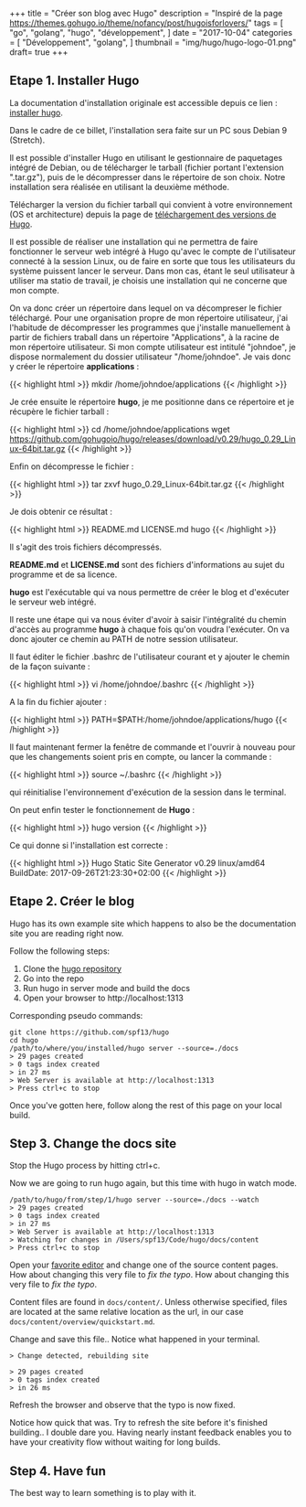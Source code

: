 +++
title = "Créer son blog avec Hugo"
description = "Inspiré de la page https://themes.gohugo.io/theme/nofancy/post/hugoisforlovers/"
tags = [
    "go",
    "golang",
    "hugo",
    "développement",
]
date = "2017-10-04"
categories = [
    "Développement",
    "golang",
]
thumbnail = "img/hugo/hugo-logo-01.png"
draft= true
+++

## Etape 1. Installer Hugo

La documentation d'installation originale est accessible depuis ce lien : [installer hugo](https://gohugo.io/getting-started/installing/).

Dans le cadre de ce billet, l'installation sera faite sur un PC sous Debian 9 (Stretch).

Il est possible d'installer Hugo en utilisant le gestionnaire de paquetages intégré de Debian, ou de télécharger le tarball (fichier portant l'extension ".tar.gz"), puis de le décompresser dans le répertoire de son choix. Notre installation sera réalisée en utilisant la deuxième méthode.

Télécharger la version du fichier tarball qui convient à votre environnement (OS et architecture) depuis la page de [téléchargement des versions de Hugo](https://github.com/spf13/hugo/releases).

Il est possible de réaliser une installation qui ne permettra de faire fonctionner le serveur web intégré à Hugo qu'avec le compte de l'utilisateur connecté à la session Linux, ou de faire en sorte que tous les utilisateurs du système puissent lancer le serveur. Dans mon cas, étant le seul utilisateur à utiliser ma statio de travail, je choisis une installation qui ne concerne que mon compte.

On va donc créer un répertoire dans lequel on va décompreser le fichier téléchargé. Pour une organisation propre de mon répertoire utilisateur, j'ai l'habitude de décompresser les programmes que j'installe manuellement à partir de fichiers traball dans un répertoire "Applications", à la racine de mon répertoire utilisateur. Si mon compte utilisateur est intitulé "johndoe", je dispose normalement du dossier utilisateur "/home/johndoe". Je vais donc y créer le répertoire **applications** :

{{< highlight html >}}
mkdir /home/johndoe/applications
{{< /highlight >}}

Je crée ensuite le répertoire **hugo**, je me positionne dans ce répertoire et je récupère le fichier tarball :

{{< highlight html >}}
cd /home/johndoe/applications
wget https://github.com/gohugoio/hugo/releases/download/v0.29/hugo_0.29_Linux-64bit.tar.gz
{{< /highlight >}}

Enfin on décompresse le fichier :

{{< highlight html >}}
tar zxvf hugo_0.29_Linux-64bit.tar.gz
{{< /highlight >}}

Je dois obtenir ce résultat :

{{< highlight html >}}
README.md
LICENSE.md
hugo
{{< /highlight >}}

Il s'agit des trois fichiers décompressés.

**README.md** et **LICENSE.md** sont des fichiers d'informations au sujet du programme et de sa licence.

**hugo** est l'exécutable qui va nous permettre de créer le blog et d'exécuter le serveur web intégré.

Il reste une étape qui va nous éviter d'avoir à saisir l'intégralité du chemin d'accès au programme **hugo** à chaque fois qu'on voudra l'exécuter. On va donc ajouter ce chemin au PATH de notre session utilisateur.

Il faut éditer le fichier .bashrc de l'utilisateur courant et y ajouter le chemin de la façon suivante :

{{< highlight html >}}
vi /home/johndoe/.bashrc
{{< /highlight >}}

A la fin du fichier ajouter :

{{< highlight html >}}
PATH=$PATH:/home/johndoe/applications/hugo
{{< /highlight >}}

Il faut maintenant fermer la fenêtre de commande et l'ouvrir à nouveau pour que les changements soient pris en compte, ou lancer la commande :

{{< highlight html >}}
source ~/.bashrc
{{< /highlight >}}

qui réinitialise l'environnement d'exécution de la session dans le terminal.

On peut enfin tester le fonctionnement de **Hugo** :

{{< highlight html >}}
hugo version
{{< /highlight >}}

Ce qui donne si l'installation est correcte :

{{< highlight html >}}
Hugo Static Site Generator v0.29 linux/amd64 BuildDate: 2017-09-26T21:23:30+02:00
{{< /highlight >}}

## Etape 2. Créer le blog

Hugo has its own example site which happens to also be the documentation site
you are reading right now.

Follow the following steps:

 1. Clone the [hugo repository](http://github.com/spf13/hugo)
 2. Go into the repo
 3. Run hugo in server mode and build the docs
 4. Open your browser to http://localhost:1313

Corresponding pseudo commands:

    git clone https://github.com/spf13/hugo
    cd hugo
    /path/to/where/you/installed/hugo server --source=./docs
    > 29 pages created
    > 0 tags index created
    > in 27 ms
    > Web Server is available at http://localhost:1313
    > Press ctrl+c to stop

Once you've gotten here, follow along the rest of this page on your local build.

## Step 3. Change the docs site

Stop the Hugo process by hitting ctrl+c.

Now we are going to run hugo again, but this time with hugo in watch mode.

    /path/to/hugo/from/step/1/hugo server --source=./docs --watch
    > 29 pages created
    > 0 tags index created
    > in 27 ms
    > Web Server is available at http://localhost:1313
    > Watching for changes in /Users/spf13/Code/hugo/docs/content
    > Press ctrl+c to stop


Open your [favorite editor](http://vim.spf13.com) and change one of the source
content pages. How about changing this very file to *fix the typo*. How about changing this very file to *fix the typo*.

Content files are found in `docs/content/`. Unless otherwise specified, files
are located at the same relative location as the url, in our case
`docs/content/overview/quickstart.md`.

Change and save this file.. Notice what happened in your terminal.

    > Change detected, rebuilding site

    > 29 pages created
    > 0 tags index created
    > in 26 ms

Refresh the browser and observe that the typo is now fixed.

Notice how quick that was. Try to refresh the site before it's finished building.. I double dare you.
Having nearly instant feedback enables you to have your creativity flow without waiting for long builds.

## Step 4. Have fun

The best way to learn something is to play with it.
